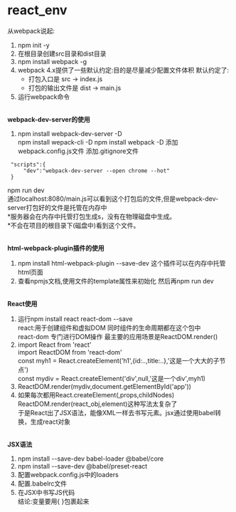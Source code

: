 # react_env

从webpack说起:
1. npm init -y
2. 在根目录创建src目录和dist目录
3. npm install webpack -g
4. webpack 4.x提供了一些默认约定:目的是尽量减少配置文件体积
   默认约定了:
    + 打包入口是 src -> index.js
    + 打包的输出文件是 dist -> main.js    
5. 运行webpack命令<br/><br/>

**webpack-dev-server的使用**  
1. npm install webpack-dev-server -D  
   npm install wepack-cli -D
   npm install webpack -D
   添加webpack.config.js文件
   添加.gitignore文件
```
 "scripts":{
     "dev":"webpack-dev-server --open chrome --hot"
 }
```
npm run dev  
通过localhost:8080/main.js可以看到这个打包后的文件,但是webpack-dev-server打包好的文件是托管在内存中  
*服务器会在内存中托管打包生成s，没有在物理磁盘中生成。  
*不会在项目的根目录下(磁盘中)看到这个文件。 <br/><br/> 

**html-webpack-plugin插件的使用**
1.  npm install html-webpack-plugin --save-dev
    这个插件可以在内存中托管html页面
2.  查看npmjs文档,使用文件的template属性来初始化
     然后再npm run dev <br/><br/>

**React使用**
1.  运行npm install react react-dom --save  
    react:用于创建组件和虚拟DOM 同时组件的生命周期都在这个包中  
    react-dom 专门进行DOM操作 最主要的应用场景是ReactDOM.render()  
2.  import React from 'react'  
    import ReactDOM from 'react-dom'  
    const myh1 = React.createElement('h1',{id:..,title:..},'这是一个大大的子节点')  
    const mydiv = React.createElement('div',null,'这是一个div',myh1)  
3.  ReactDOM.render(mydiv,document.getElementById('app'))  
4.  如果每次都用React.createElement(<T>,props,childNodes)  
              ReactDOM.render(react_obj,element)这种写法太复杂了  
    于是React出了JSX语法，能像XML一样去书写元素。jsx通过使用babel转换，生成react对象  <br/><br/>

**JSX语法**
1.  npm install --save-dev babel-loader @babel/core
2.  npm install --save-dev @babel/preset-react
3.  配置webpack.config.js中的loaders
4.  配置.babelrc文件
5.  在JSX中书写JS代码  
    结论:变量要用{ }包裹起来
